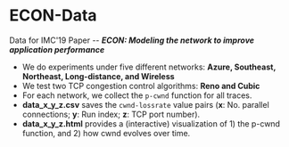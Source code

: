 # ECON-Data
Data for IMC'19 Paper -- ***ECON: Modeling the network to improve application performance***

- We do experiments under five different networks: **Azure, Southeast, Northeast, Long-distance, and Wireless**
- We test two TCP congestion control algorithms: **Reno and Cubic**
- For each network, we collect the `p-cwnd` function for all traces.<br>
- **data_x_y_z.csv** saves the `cwnd-lossrate` value pairs (**x**: No. parallel connections; **y**: Run index; **z**: TCP port number). 
- **data_x_y_z.html** provides a (interactive) visualization of 1) the p-cwnd function, and 2) how cwnd evolves over time.
